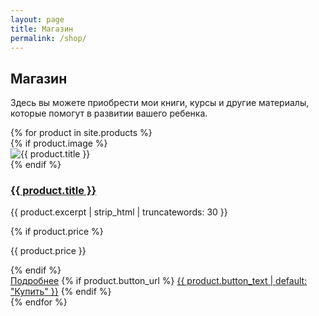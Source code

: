 ```yaml
---
layout: page
title: Магазин
permalink: /shop/
---
```


<div class="shop-container">
  <h2 class="section-heading">Магазин</h2>
  <p class="section-description">Здесь вы можете приобрести мои книги, курсы и другие материалы, которые помогут в развитии вашего ребенка.</p>

  <div class="products-grid">
    {% for product in site.products %}
      <div class="product-card">
        {% if product.image %}
        <div class="product-image-container">
          <img src="{{ product.image }}" alt="{{ product.title }}" class="product-image">
        </div>
        {% endif %}
        <div class="product-content">
          <h3 class="product-title"><a href="{{ product.url | relative_url }}">{{ product.title }}</a></h3>
          <p class="product-excerpt">{{ product.excerpt | strip_html | truncatewords: 30 }}</p>
          {% if product.price %}
            <p class="price">{{ product.price }}</p>
          {% endif %}
          <div class="product-buttons">
            <a href="{{ product.url | relative_url }}" class="button">Подробнее</a>
            {% if product.button_url %}
              <a href="{{ product.button_url }}" class="button primary">{{ product.button_text | default: "Купить" }}</a>
            {% endif %}
          </div>
        </div>
      </div>
    {% endfor %}
  </div>
</div> 
